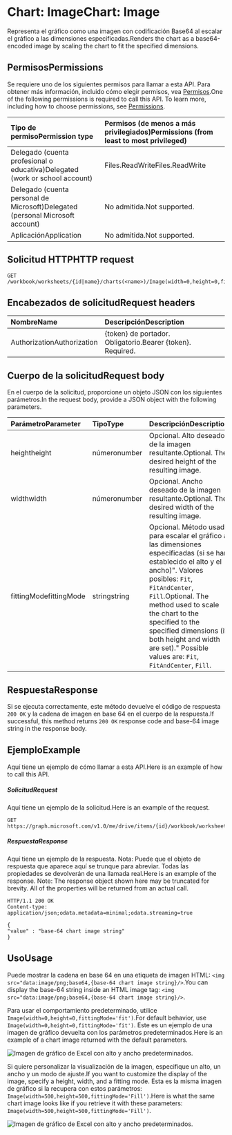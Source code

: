 # <a name="chart-image"></a><span data-ttu-id="c407d-101">Chart: Image</span><span class="sxs-lookup"><span data-stu-id="c407d-101">Chart: Image</span></span>

<span data-ttu-id="c407d-102">Representa el gráfico como una imagen con codificación Base64 al escalar el gráfico a las dimensiones especificadas.</span><span class="sxs-lookup"><span data-stu-id="c407d-102">Renders the chart as a base64-encoded image by scaling the chart to fit the specified dimensions.</span></span>
## <a name="permissions"></a><span data-ttu-id="c407d-103">Permisos</span><span class="sxs-lookup"><span data-stu-id="c407d-103">Permissions</span></span>
<span data-ttu-id="c407d-p101">Se requiere uno de los siguientes permisos para llamar a esta API. Para obtener más información, incluido cómo elegir permisos, vea [Permisos](../../../concepts/permissions_reference.md).</span><span class="sxs-lookup"><span data-stu-id="c407d-p101">One of the following permissions is required to call this API. To learn more, including how to choose permissions, see [Permissions](../../../concepts/permissions_reference.md).</span></span>

|<span data-ttu-id="c407d-106">Tipo de permiso</span><span class="sxs-lookup"><span data-stu-id="c407d-106">Permission type</span></span>      | <span data-ttu-id="c407d-107">Permisos (de menos a más privilegiados)</span><span class="sxs-lookup"><span data-stu-id="c407d-107">Permissions (from least to most privileged)</span></span>              |
|:--------------------|:---------------------------------------------------------|
|<span data-ttu-id="c407d-108">Delegado (cuenta profesional o educativa)</span><span class="sxs-lookup"><span data-stu-id="c407d-108">Delegated (work or school account)</span></span> | <span data-ttu-id="c407d-109">Files.ReadWrite</span><span class="sxs-lookup"><span data-stu-id="c407d-109">Files.ReadWrite</span></span>    |
|<span data-ttu-id="c407d-110">Delegado (cuenta personal de Microsoft)</span><span class="sxs-lookup"><span data-stu-id="c407d-110">Delegated (personal Microsoft account)</span></span> | <span data-ttu-id="c407d-111">No admitida.</span><span class="sxs-lookup"><span data-stu-id="c407d-111">Not supported.</span></span>    |
|<span data-ttu-id="c407d-112">Aplicación</span><span class="sxs-lookup"><span data-stu-id="c407d-112">Application</span></span> | <span data-ttu-id="c407d-113">No admitida.</span><span class="sxs-lookup"><span data-stu-id="c407d-113">Not supported.</span></span> |

## <a name="http-request"></a><span data-ttu-id="c407d-114">Solicitud HTTP</span><span class="sxs-lookup"><span data-stu-id="c407d-114">HTTP request</span></span>
<!-- { "blockType": "ignored" } -->
```http
GET /workbook/worksheets/{id|name}/charts(<name>)/Image(width=0,height=0,fittingMode='fit')

```
## <a name="request-headers"></a><span data-ttu-id="c407d-115">Encabezados de solicitud</span><span class="sxs-lookup"><span data-stu-id="c407d-115">Request headers</span></span>
| <span data-ttu-id="c407d-116">Nombre</span><span class="sxs-lookup"><span data-stu-id="c407d-116">Name</span></span>       | <span data-ttu-id="c407d-117">Descripción</span><span class="sxs-lookup"><span data-stu-id="c407d-117">Description</span></span>|
|:---------------|:----------|
| <span data-ttu-id="c407d-118">Authorization</span><span class="sxs-lookup"><span data-stu-id="c407d-118">Authorization</span></span>  | <span data-ttu-id="c407d-p102">{token} de portador. Obligatorio.</span><span class="sxs-lookup"><span data-stu-id="c407d-p102">Bearer {token}. Required.</span></span> |

## <a name="request-body"></a><span data-ttu-id="c407d-121">Cuerpo de la solicitud</span><span class="sxs-lookup"><span data-stu-id="c407d-121">Request body</span></span>
<span data-ttu-id="c407d-122">En el cuerpo de la solicitud, proporcione un objeto JSON con los siguientes parámetros.</span><span class="sxs-lookup"><span data-stu-id="c407d-122">In the request body, provide a JSON object with the following parameters.</span></span>

| <span data-ttu-id="c407d-123">Parámetro</span><span class="sxs-lookup"><span data-stu-id="c407d-123">Parameter</span></span>    | <span data-ttu-id="c407d-124">Tipo</span><span class="sxs-lookup"><span data-stu-id="c407d-124">Type</span></span>   |<span data-ttu-id="c407d-125">Descripción</span><span class="sxs-lookup"><span data-stu-id="c407d-125">Description</span></span>|
|:---------------|:--------|:----------|
|<span data-ttu-id="c407d-126">height</span><span class="sxs-lookup"><span data-stu-id="c407d-126">height</span></span>|<span data-ttu-id="c407d-127">número</span><span class="sxs-lookup"><span data-stu-id="c407d-127">number</span></span>|<span data-ttu-id="c407d-p103">Opcional. Alto deseado de la imagen resultante.</span><span class="sxs-lookup"><span data-stu-id="c407d-p103">Optional. The desired height of the resulting image.</span></span>|
|<span data-ttu-id="c407d-130">width</span><span class="sxs-lookup"><span data-stu-id="c407d-130">width</span></span>|<span data-ttu-id="c407d-131">número</span><span class="sxs-lookup"><span data-stu-id="c407d-131">number</span></span>|<span data-ttu-id="c407d-p104">Opcional. Ancho deseado de la imagen resultante.</span><span class="sxs-lookup"><span data-stu-id="c407d-p104">Optional. The desired width of the resulting image.</span></span>|
|<span data-ttu-id="c407d-134">fittingMode</span><span class="sxs-lookup"><span data-stu-id="c407d-134">fittingMode</span></span>|<span data-ttu-id="c407d-135">string</span><span class="sxs-lookup"><span data-stu-id="c407d-135">string</span></span>|<span data-ttu-id="c407d-p105">Opcional. Método usado para escalar el gráfico a las dimensiones especificadas (si se han establecido el alto y el ancho)".  Valores posibles: `Fit`, `FitAndCenter`, `Fill`.</span><span class="sxs-lookup"><span data-stu-id="c407d-p105">Optional. The method used to scale the chart to the specified to the specified dimensions (if both height and width are set)."  Possible values are: `Fit`, `FitAndCenter`, `Fill`.</span></span>|

## <a name="response"></a><span data-ttu-id="c407d-139">Respuesta</span><span class="sxs-lookup"><span data-stu-id="c407d-139">Response</span></span>

<span data-ttu-id="c407d-140">Si se ejecuta correctamente, este método devuelve el código de respuesta `200 OK` y la cadena de imagen en base 64 en el cuerpo de la respuesta.</span><span class="sxs-lookup"><span data-stu-id="c407d-140">If successful, this method returns `200 OK` response code and base-64 image string in the response body.</span></span>

## <a name="example"></a><span data-ttu-id="c407d-141">Ejemplo</span><span class="sxs-lookup"><span data-stu-id="c407d-141">Example</span></span>
<span data-ttu-id="c407d-142">Aquí tiene un ejemplo de cómo llamar a esta API.</span><span class="sxs-lookup"><span data-stu-id="c407d-142">Here is an example of how to call this API.</span></span>
##### <a name="request"></a><span data-ttu-id="c407d-143">Solicitud</span><span class="sxs-lookup"><span data-stu-id="c407d-143">Request</span></span>
<span data-ttu-id="c407d-144">Aquí tiene un ejemplo de la solicitud.</span><span class="sxs-lookup"><span data-stu-id="c407d-144">Here is an example of the request.</span></span>
<!-- { "blockType": "ignored" } -->
```http
GET https://graph.microsoft.com/v1.0/me/drive/items/{id}/workbook/worksheets/{id|name}/charts(<name>)/Image(width=0,height=0,fittingMode='fit')
```

##### <a name="response"></a><span data-ttu-id="c407d-145">Respuesta</span><span class="sxs-lookup"><span data-stu-id="c407d-145">Response</span></span>
<span data-ttu-id="c407d-p106">Aquí tiene un ejemplo de la respuesta. Nota: Puede que el objeto de respuesta que aparece aquí se trunque para abreviar. Todas las propiedades se devolverán de una llamada real.</span><span class="sxs-lookup"><span data-stu-id="c407d-p106">Here is an example of the response. Note: The response object shown here may be truncated for brevity. All of the properties will be returned from an actual call.</span></span>
<!-- { "blockType": "ignored" } -->
```http
HTTP/1.1 200 OK
Content-type: application/json;odata.metadata=minimal;odata.streaming=true

{
"value" : "base-64 chart image string"
}
```

## <a name="usage"></a><span data-ttu-id="c407d-149">Uso</span><span class="sxs-lookup"><span data-stu-id="c407d-149">Usage</span></span>

<span data-ttu-id="c407d-150">Puede mostrar la cadena en base 64 en una etiqueta de imagen HTML: `<img src="data:image/png;base64,{base-64 chart image string}/>`.</span><span class="sxs-lookup"><span data-stu-id="c407d-150">You can display the base-64 string inside an HTML image tag: `<img src="data:image/png;base64,{base-64 chart image string}/>`.</span></span>

<span data-ttu-id="c407d-151">Para usar el comportamiento predeterminado, utilice `Image(width=0,height=0,fittingMode='fit')`.</span><span class="sxs-lookup"><span data-stu-id="c407d-151">For default behavior, use `Image(width=0,height=0,fittingMode='fit')`.</span></span> <span data-ttu-id="c407d-152">Este es un ejemplo de una imagen de gráfico devuelta con los parámetros predeterminados.</span><span class="sxs-lookup"><span data-stu-id="c407d-152">Here is an example of a chart image returned with the default parameters.</span></span>

![Imagen de gráfico de Excel con alto y ancho predeterminados.](https://cdn.graph.office.net/prod/GraphDocuments/en-us/concepts/images/GetChart-default.png)

<span data-ttu-id="c407d-154">Si quiere personalizar la visualización de la imagen, especifique un alto, un ancho y un modo de ajuste.</span><span class="sxs-lookup"><span data-stu-id="c407d-154">If you want to customize the display of the image, specify a height, width, and a fitting mode.</span></span> <span data-ttu-id="c407d-155">Esta es la misma imagen de gráfico si la recupera con estos parámetros: `Image(width=500,height=500,fittingMode='Fill')`.</span><span class="sxs-lookup"><span data-stu-id="c407d-155">Here is what the same chart image looks like if you retrieve it with these parameters: `Image(width=500,height=500,fittingMode='Fill')`.</span></span>

![Imagen de gráfico de Excel con alto y ancho predeterminados.](https://cdn.graph.office.net/prod/GraphDocuments/en-us/concepts/images/GetChart-fill.png)

<!-- uuid: 8fcb5dbc-d5aa-4681-8e31-b001d5168d79
2015-10-25 14:57:30 UTC -->
<!-- {
  "type": "#page.annotation",
  "description": "Chart: Image",
  "keywords": "",
  "section": "documentation",
  "tocPath": ""
}-->
